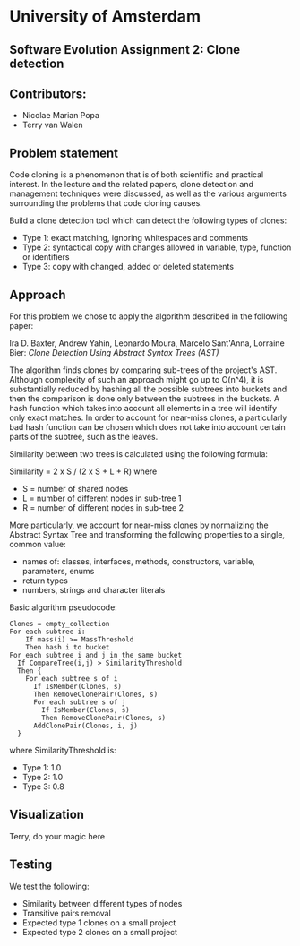 # University of Amsterdam
## Software Evolution Assignment 2: Clone detection

## Contributors:
 - Nicolae Marian Popa
 - Terry van Walen

## Problem statement
Code cloning is a phenomenon that is of both scientific and practical interest. In the lecture and the related papers, clone detection and management techniques were discussed, as well as the various arguments surrounding the problems that code cloning causes.

Build a clone detection tool which can detect the following types of clones:
 - Type 1: exact matching, ignoring whitespaces and comments
 - Type 2: syntactical copy with changes allowed in variable, type, function or identifiers
 - Type 3: copy with changed, added or deleted statements

## Approach
For this problem we chose to apply the algorithm described in the following paper:

Ira D. Baxter, Andrew Yahin, Leonardo Moura, Marcelo Sant'Anna, Lorraine Bier: *Clone Detection Using Abstract Syntax Trees (AST)*

The algorithm finds clones by comparing sub-trees of the project's AST. Although complexity of such an approach might go up to O(n^4), it is substantially reduced by hashing all the possible subtrees into buckets and then the comparison is done only between the subtrees in the buckets. A hash function which takes into account all elements in a tree will identify only exact matches. In order to account for near-miss clones, a particularly bad hash function can be chosen which does not take into account certain parts of the subtree, such as the leaves.

Similarity between two trees is calculated using the following formula:

Similarity = 2 x S / (2 x S + L + R) where
 - S = number of shared nodes
 - L = number of different nodes in sub-tree 1
 - R = number of different nodes in sub-tree 2

More particularly, we account for near-miss clones by normalizing the Abstract Syntax Tree and transforming the following properties to a single, common value:
 - names of: classes, interfaces, methods, constructors, variable, parameters, enums
 - return types
 - numbers, strings and character literals

Basic algorithm pseudocode:

```
Clones = empty_collection
For each subtree i:
    If mass(i) >= MassThreshold
    Then hash i to bucket
For each subtree i and j in the same bucket
  If CompareTree(i,j) > SimilarityThreshold
  Then {
    For each subtree s of i
      If IsMember(Clones, s)
      Then RemoveClonePair(Clones, s)
      For each subtree s of j
        If IsMember(Clones, s)
        Then RemoveClonePair(Clones, s)
      AddClonePair(Clones, i, j)
  }
```
where SimilarityThreshold is:
 - Type 1: 1.0
 - Type 2: 1.0
 - Type 3: 0.8

## Visualization
Terry, do your magic here

## Testing
We test the following:
 - Similarity between different types of nodes
 - Transitive pairs removal
 - Expected type 1 clones on a small project
 - Expected type 2 clones on a small project
